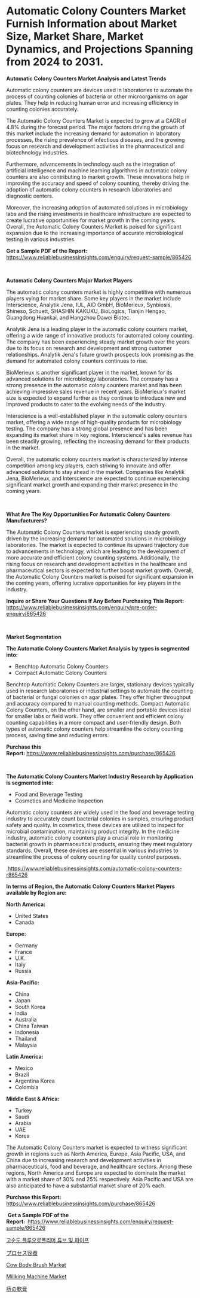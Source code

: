 <p><h1>Automatic Colony Counters Market Furnish Information about Market Size, Market Share, Market Dynamics, and Projections Spanning from 2024 to 2031.</h1></p><p><strong>Automatic Colony Counters Market Analysis and Latest Trends</strong></p>
<p><p>Automatic colony counters are devices used in laboratories to automate the process of counting colonies of bacteria or other microorganisms on agar plates. They help in reducing human error and increasing efficiency in counting colonies accurately.</p><p>The Automatic Colony Counters Market is expected to grow at a CAGR of 4.8% during the forecast period. The major factors driving the growth of this market include the increasing demand for automation in laboratory processes, the rising prevalence of infectious diseases, and the growing focus on research and development activities in the pharmaceutical and biotechnology industries.</p><p>Furthermore, advancements in technology such as the integration of artificial intelligence and machine learning algorithms in automatic colony counters are also contributing to market growth. These innovations help in improving the accuracy and speed of colony counting, thereby driving the adoption of automatic colony counters in research laboratories and diagnostic centers.</p><p>Moreover, the increasing adoption of automated solutions in microbiology labs and the rising investments in healthcare infrastructure are expected to create lucrative opportunities for market growth in the coming years. Overall, the Automatic Colony Counters Market is poised for significant expansion due to the increasing importance of accurate microbiological testing in various industries.</p></p>
<p><strong>Get a Sample PDF of the Report:&nbsp;</strong> <a href="https://www.reliablebusinessinsights.com/enquiry/request-sample/865426">https://www.reliablebusinessinsights.com/enquiry/request-sample/865426</a></p>
<p>&nbsp;</p>
<p><strong>Automatic Colony Counters Major Market Players</strong></p>
<p><p>The automatic colony counters market is highly competitive with numerous players vying for market share. Some key players in the market include Interscience, Analytik Jena, IUL, AID GmbH, BioMerieux, Synbiosis, Shineso, Schuett, SHASHIN KAKUKU, BioLogics, Tianjin Hengao, Guangdong Huankai, and Hangzhou Dawei Biotec.</p><p>Analytik Jena is a leading player in the automatic colony counters market, offering a wide range of innovative products for automated colony counting. The company has been experiencing steady market growth over the years due to its focus on research and development and strong customer relationships. Analytik Jena's future growth prospects look promising as the demand for automated colony counters continues to rise.</p><p>BioMerieux is another significant player in the market, known for its advanced solutions for microbiology laboratories. The company has a strong presence in the automatic colony counters market and has been achieving impressive sales revenue in recent years. BioMerieux's market size is expected to expand further as they continue to introduce new and improved products to cater to the evolving needs of the industry.</p><p>Interscience is a well-established player in the automatic colony counters market, offering a wide range of high-quality products for microbiology testing. The company has a strong global presence and has been expanding its market share in key regions. Interscience's sales revenue has been steadily growing, reflecting the increasing demand for their products in the market.</p><p>Overall, the automatic colony counters market is characterized by intense competition among key players, each striving to innovate and offer advanced solutions to stay ahead in the market. Companies like Analytik Jena, BioMerieux, and Interscience are expected to continue experiencing significant market growth and expanding their market presence in the coming years.</p></p>
<p>&nbsp;</p>
<p><strong>What Are The Key Opportunities For Automatic Colony Counters Manufacturers?</strong></p>
<p><p>The Automatic Colony Counters market is experiencing steady growth, driven by the increasing demand for automated solutions in microbiology laboratories. The market is expected to continue its upward trajectory due to advancements in technology, which are leading to the development of more accurate and efficient colony counting systems. Additionally, the rising focus on research and development activities in the healthcare and pharmaceutical sectors is expected to further boost market growth. Overall, the Automatic Colony Counters market is poised for significant expansion in the coming years, offering lucrative opportunities for key players in the industry.</p></p>
<p><strong>Inquire or Share Your Questions If Any Before Purchasing This Report:</strong> <a href="https://www.reliablebusinessinsights.com/enquiry/pre-order-enquiry/865426">https://www.reliablebusinessinsights.com/enquiry/pre-order-enquiry/865426</a></p>
<p>&nbsp;</p>
<p><strong>Market Segmentation</strong></p>
<p><strong>The Automatic Colony Counters Market Analysis by types is segmented into:</strong></p>
<p><ul><li>Benchtop Automatic Colony Counters</li><li>Compact Automatic Colony Counters</li></ul></p>
<p><p>Benchtop Automatic Colony Counters are larger, stationary devices typically used in research laboratories or industrial settings to automate the counting of bacterial or fungal colonies on agar plates. They offer higher throughput and accuracy compared to manual counting methods. Compact Automatic Colony Counters, on the other hand, are smaller and portable devices ideal for smaller labs or field work. They offer convenient and efficient colony counting capabilities in a more compact and user-friendly design. Both types of automatic colony counters help streamline the colony counting process, saving time and reducing errors.</p></p>
<p><strong>Purchase this Report:&nbsp;</strong><a href="https://www.reliablebusinessinsights.com/purchase/865426">https://www.reliablebusinessinsights.com/purchase/865426</a></p>
<p>&nbsp;</p>
<p><strong>The Automatic Colony Counters Market Industry Research by Application is segmented into:</strong></p>
<p><ul><li>Food and Beverage Testing</li><li>Cosmetics and Medicine Inspection</li></ul></p>
<p><p>Automatic colony counters are widely used in the food and beverage testing industry to accurately count bacterial colonies in samples, ensuring product safety and quality. In cosmetics, these devices are utilized to inspect for microbial contamination, maintaining product integrity. In the medicine industry, automatic colony counters play a crucial role in monitoring bacterial growth in pharmaceutical products, ensuring they meet regulatory standards. Overall, these devices are essential in various industries to streamline the process of colony counting for quality control purposes.</p></p>
<p><a href="https://www.reliablebusinessinsights.com/automatic-colony-counters-r865426">&nbsp;https://www.reliablebusinessinsights.com/automatic-colony-counters-r865426</a></p>
<p><strong>In terms of Region, the Automatic Colony Counters Market Players available by Region are:</strong></p>
<p>
    <p> <strong> North America: </strong>
        <ul>
            <li>United States</li>
            <li>Canada</li>
        </ul>
        </p> 
    <p> <strong> Europe: </strong>
        <ul>
            <li>Germany</li>
            <li>France</li>
            <li>U.K.</li>
            <li>Italy</li>
            <li>Russia</li>
        </ul>
        </p> 
    <p> <strong> Asia-Pacific: </strong>
        <ul>
            <li>China</li>
            <li>Japan</li>
            <li>South Korea</li>
            <li>India</li>
            <li>Australia</li>
            <li>China Taiwan</li>
            <li>Indonesia</li>
            <li>Thailand</li>
            <li>Malaysia</li>
        </ul>
        </p> 
    <p> <strong> Latin America: </strong>
        <ul>
            <li>Mexico</li>
            <li>Brazil</li>
            <li>Argentina Korea</li>
            <li>Colombia</li>
        </ul>
        </p> 
    <p> <strong> Middle East & Africa: </strong>
        <ul>
            <li>Turkey</li>
            <li>Saudi</li>
            <li>Arabia</li>
            <li>UAE</li>
            <li>Korea</li>
        </ul>
    </p>
    </p>
<p><p>The Automatic Colony Counters market is expected to witness significant growth in regions such as North America, Europe, Asia Pacific, USA, and China due to increasing research and development activities in pharmaceuticals, food and beverage, and healthcare sectors. Among these regions, North America and Europe are expected to dominate the market with a market share of 30% and 25% respectively. Asia Pacific and USA are also anticipated to have a substantial market share of 20% each.</p></p>
<p><strong>Purchase this Report: </strong><a href="https://www.reliablebusinessinsights.com/purchase/865426">https://www.reliablebusinessinsights.com/purchase/865426</a></p>
<p>&nbsp;<strong>Get a Sample PDF of the Report:&nbsp;&nbsp;</strong><a href="https://www.reliablebusinessinsights.com/enquiry/request-sample/865426">https://www.reliablebusinessinsights.com/enquiry/request-sample/865426</a></p>
<p><strong></strong></p>
<p><p><a href="https://github.com/airdroplover110/Market-Research-Report-List-1/blob/main/6869446170869.md">고순도 플루오로폴리머 튜브 및 파이프</a></p><p><a href="https://github.com/tubbs463/Market-Research-Report-List-1/blob/main/3651836159334.md">プロセス容器</a></p><p><a href="https://github.com/mbisetmhermsr/Market-Research-Report-List-3/blob/main/cow-body-brush-market.md">Cow Body Brush Market</a></p><p><a href="https://github.com/cameroneffertz/Market-Research-Report-List-1/blob/main/millking-machine-market.md">Millking Machine Market</a></p><p><a href="https://github.com/LeoraEber/Market-Research-Report-List-1/blob/main/5918380159335.md">痔の軟膏</a></p></p>